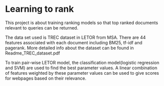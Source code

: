 # Learning to rank

This project is about training ranking models so that top ranked documents relevant to queries can be returned.

The data set used is TREC dataset in LETOR from MSA. There are 44 features associated with each document including BM25, tf-idf and pagerank. More detailed info about the dataset can be found in Readme_TREC_dataset.pdf

To train pair-wise LETOR model, the classification model(logistic regression and SVM) are used to find the best parameter values. A linear combination of features weighted by these parameter values can be used to give scores for webpages based on their relevance.

